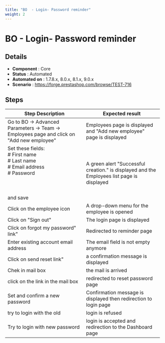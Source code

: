 ```yaml
---
title: "BO  - Login- Password reminder"
weight: 2
---
```


# BO  - Login- Password reminder
## Details
* **Component** : Core
* **Status** : Automated
* **Automated on** : 1.7.8.x, 8.0.x, 8.1.x, 9.0.x
* **Scenario** : https://forge.prestashop.com/browse/TEST-716

## Steps
| Step Description | Expected result |
| ----- | ----- |
| Go to BO -> Advanced Parameters -> Team -> Employees page and click on "Add new employee" | Employees page is displayed and "Add new employee" page is displayed |
| Set these fields:<br> # First name<br> # Last name<br> # Email address<br> # Password<br><br> <br><br>and save | A green alert "Successful creation." is displayed and the Employees list page is displayed |
| Click on the employee icon | A drop-down menu for the employee is opened |
| Click on "Sign out" | The login page is displayed |
| Click on forgot my password" link" | Redirected to reminder page |
| Enter existing account email address | The email field is not empty anymore |
| Click on send reset link" | a confirmation message is displayed |
| Chek in mail box | the mail is arrived |
| click on the link in the mail box | redirected to reset password page |
| Set and confirm a new password | Confirmation message is displayed then redirection to login page |
| try to login with the old | login is refused |
| Try to login with new password | login is accepted and redirection to the Dashboard page |
